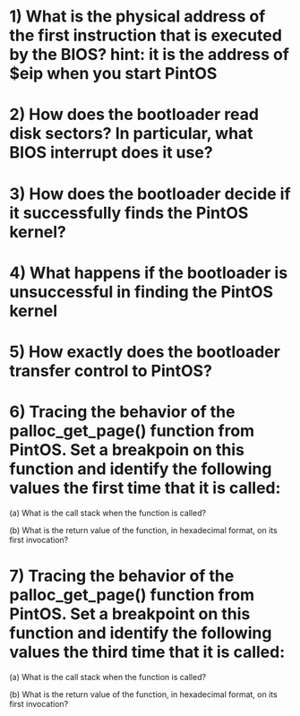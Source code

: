 # 1) What is the physical address of the first instruction that is executed by the BIOS? hint: it is the address of $eip when you start PintOS


# 2) How does the bootloader read disk sectors? In particular, what BIOS interrupt does it use?

# 3) How does the bootloader decide if it successfully finds the PintOS kernel?

# 4) What happens if the bootloader is unsuccessful in finding the PintOS kernel

# 5) How exactly does the bootloader transfer control to PintOS?

# 6) Tracing the behavior of the palloc_get_page() function from PintOS. Set a breakpoin on this function and identify the following values the first time that it is called:
(a) What is the call stack when the function is called?

(b) What is the return value of the function, in hexadecimal format, on its first invocation?

# 7) Tracing the behavior of the palloc_get_page() function from PintOS. Set a breakpoint on this function and identify the following values the third time that it is called:
(a) What is the call stack when the function is called?

(b) What is the return value of the function, in hexadecimal format, on its first invocation?


